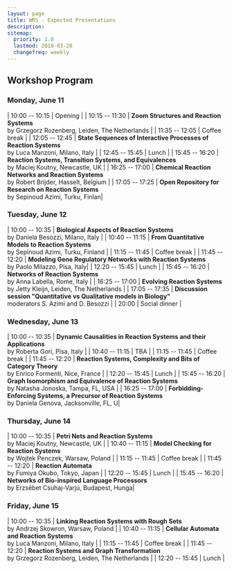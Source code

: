 ```yaml
---
layout: page
title: WRS - Expected Presentations
description:
sitemap:
  priority: 1.0
  lastmod: 2018-03-28
  changefreq: weekly
---
```


## Workshop Program

### Monday, June 11

| 10:00 -- 10:15 | Opening |
| 10:15 -- 11:30 | __Zoom Structures and Reaction Systems__<br> by Grzegorz Rozenberg, Leiden, The Netherlands |
| 11:35 -- 12:05 | Coffee break |
| 12:05 -- 12:45 | __State Sequences of Interactive Processes of Reaction Systems__<br> by Luca Manzoni, Milano, Italy |
| 12:45 -- 15:45 | Lunch |
| 15:45 -- 16:20 | __Reaction Systems, Transition Systems, and Equivalences__<br> by Maciej Koutny, Newcastle, UK |
| 16:25 -- 17:00 | __Chemical Reaction Networks and Reaction Systems__<br> by Robert Brijder, Hasselt, Belgium |
| 17:05 -- 17:25 | __Open Repository for Research on Reaction Systems__<br> by Sepinoud Azimi, Turku, Finlan|

### Tuesday, June 12

| 10:00 -- 10:35 | __Biological Aspects of Reaction Systems__<br> by Daniela Besozzi, Milano, Italy |
| 10:40 -- 11:15 | __From Quantitative Models to Reaction Systems__<br> by Sepinoud Azimi, Turku, Finland |
| 11:15 -- 11:45 | Coffee break |
| 11:45 -- 12:20 | __Modeling Gene Regulatory Networks with Reaction Systems__<br> by Paolo Milazzo, Pisa, Italy|
| 12:20 -- 15:45 | Lunch |
| 15:45 -- 16:20 | __Networks of Reaction Systems__<br> by Anna Labella, Rome, Italy |
| 16:25 -- 17:00 | __Evolving Reaction Systems__<br> by Jetty Kleijn, Leiden, The Netherlands |
| 17:05 -- 17:35 | __Discussion session "Quantitative vs Qualitative models in Biology"__<br> moderators S. Azimi and D. Besozzi |
| 20:00          | Social dinner |

### Wednesday, June 13

| 10:00 -- 10:35 | __Dynamic Causalities in Reaction Systems and their Applications__<br> by Roberta Gori, Pisa, Italy |
| 10:40 -- 11:15 | TBA |
| 11:15 -- 11:45 | Coffee break |
| 11:45 -- 12:20 | __Reaction Systems, Complexity and Bits of Category Theory__<br> by Enrico Formenti, Nice, France |
| 12:20 -- 15:45 | Lunch |
| 15:45 -- 16:20 | __Graph Isomorphism and Equivalence of Reaction Systems__<br> by Natasha Jonoska, Tampa, FL, USA |
| 16:25 -- 17:00 | __Forbidding-Enforcing Systems, a Precursor of Reaction Systems__<br> by Daniela Genova, Jacksonville, FL, U|

### Thursday, June 14

| 10:00 -- 10:35 | __Petri Nets and Reaction Systems__<br> by Maciej Koutny, Newcastle, UK |
| 10:40 -- 11:15 | __Model Checking for Reaction Systems__<br> by Wojtek Penczek, Warsaw, Poland |
| 11:15 -- 11:45 | Coffee break |
| 11:45 -- 12:20 | __Reaction Automata__<br> by Fumiya Okubo, Tokyo, Japan |
| 12:20 -- 15:45 | Lunch |
| 15:45 -- 16:20 | __Networks of Bio-inspired Language Processors__<br> by Erzsébet Csuhaj-Varjú, Budapest, Hunga|

### Friday, June 15

| 10:00 -- 10:35 | __Linking Reaction Systems with Rough Sets__<br> by Andrzej Skowron, Warsaw, Poland |
| 10:40 -- 11:15 | __Cellular Automata and Reaction Systems__<br> by Luca Manzoni, Milano, Italy |
| 11:15 -- 11:45 | Coffee break |
| 11:45 -- 12:20 | __Reaction Systems and Graph Transformation__<br> by Grzegorz Rozenberg, Leiden, The Netherlands |
| 12:20 -- 15:45 | Lunch |
